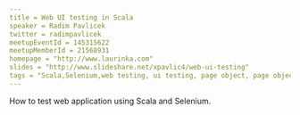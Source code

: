 ```yaml
---
title = Web UI testing in Scala
speaker = Radim Pavlicek
twitter = radimpavlicek
meetupEventId = 145315622
meetupMemberId = 21568931
homepage = "http://www.laurinka.com"
slides = "http://www.slideshare.net/xpavlic4/web-ui-testing"
tags = "Scala,Selenium,web testing, ui testing, page object, page object pattern”
---
```

How to test web application using Scala and Selenium.
